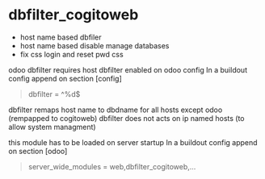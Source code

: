 # dbfilter_cogitoweb

* host name based dbfiler
* host name based disable manage databases
* fix css login and reset pwd css

odoo dbfilter requires host dbfilter enabled on odoo config
In a buildout config append on section [config] 
> dbfilter = ^%d$

dbfilter remaps host name to dbdname for all hosts except odoo (rempapped to cogitoweb)
dbfilter does not acts on ip named hosts (to allow system managment)

this module has to be loaded on server startup
In a buildout config append on section [odoo]
> server_wide_modules = web,dbfilter_cogitoweb,...
    
